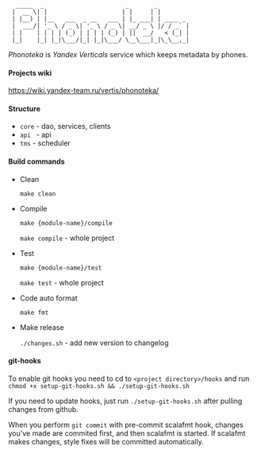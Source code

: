 ```
  _____  _                       _       _         
 |  __ \| |                     | |     | |        
 | |__) | |__   ___  _ __   ___ | |_ ___| | ____ _ 
 |  ___/| '_ \ / _ \| '_ \ / _ \| __/ _ \ |/ / _` |
 | |    | | | | (_) | | | | (_) | ||  __/   < (_| |
 |_|    |_| |_|\___/|_| |_|\___/ \__\___|_|\_\__,_|
```

*Phonoteka* is *Yandex Verticals* service which keeps metadata by phones.

#### Projects wiki
https://wiki.yandex-team.ru/vertis/phonoteka/


#### Structure
  * `core` - dao, services, clients
  * `api ` - api
  * `tms`  - scheduler


#### Build commands
  * Clean

    `make clean`
  * Compile

    `make {module-name}/compile`

    `make compile` - whole project
  * Test

    `make {module-name}/test`

    `make test` - whole project

  * Code auto format

    `make fmt`
  * Make release

    `./changes.sh` - add new version to changelog


#### git-hooks
To enable git hooks you need to cd to `<project directory>/hooks` and run  
`chmod +x setup-git-hooks.sh && ./setup-git-hooks.sh`


If you need to update hooks, just run `./setup-git-hooks.sh` after pulling changes from github.

When you perform `git commit` with pre-commit scalafmt hook, changes you've made are commited first, and then scalafmt is started. If scalafmt makes changes, style fixes will be committed automatically.

